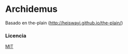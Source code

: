 # Archidemus

Basado en the-plain (http://heiswayi.github.io/the-plain/)

### Licencia

[MIT](LICENSE.md)

